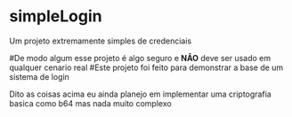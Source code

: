 # simpleLogin
Um projeto extremamente simples de credenciais

#De modo algum esse projeto é algo seguro e **NÃO** deve ser usado em qualquer cenario real
#Este projeto foi feito para demonstrar a base de um sistema de login

Dito as coisas acima eu ainda planejo em implementar uma criptografia basica como b64 mas nada muito complexo

